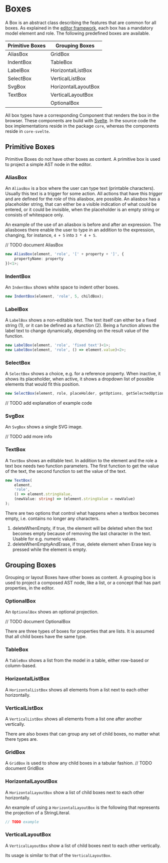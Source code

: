 # Boxes

A Box is an abstract class describing the features that are common for all boxes.
As explained in the [editor framework](/060_Under_the_Hood/010_The_Editor_Framework),
each box has a mandatory model element and role. The following predefined boxes are available.

| Primitive Boxes | Grouping Boxes      |
| --------------- | ------------------- |
| AliasBox        | GridBox             |
| IndentBox       | TableBox            |
| LabelBox        | HorizontalListBox   |
| SelectBox       | VerticalListBox     |
| SvgBox          | HorizontalLayoutBox |
| TextBox         | VerticalLayoutBox   |
|                 | OptionalBox         |

All box types have a corresponding Component that renders the box in the browser. These components are build
with <a href="https://svelte.dev" target="_blank">Svelte</a>. In the source code the box implementations reside in
the package `core`, whereas the components reside in `core-svelte`.

## Primitive Boxes

Primitive Boxes do not have other boxes as content. A primitive box is used to project a simple AST node in the editor.

### AliasBox

An `AliasBox` is a box where the user can type text (printable characters). Usually this text is a trigger
for some action. All actions that have this _trigger_ and are defined for the _role_ of this
aliasbox, are possible. An aliasbox has a placeholder string, that can either be a visible indication of
what could be entered, or it could be invisible, when the placeholder is an empty string or consists
of whitespace only.

An example of the use of an aliasbox is before and after an expression. The aliasboxes there enable the user to
type in an addition to the expression, changing, for instance, `4 + 5` into `3 * 4 + 5`.

// TODO document AliasBox

```ts
new AliasBox(element, 'role', '[' + property + ']', {
	propertyName: property
})<1>;
```

### IndentBox

An `IndentBox` shows white space to indent other boxes.

```ts
new IndentBox(element, 'role', 5, childBox);
```

### LabelBox

A `LabelBox` shows a non-editable text.
The text itself can either be a fixed string (1), or it can be defined as a function (2).
Being a function allows the label text to change dynamically,
depending on the result value of the function.

```ts
new LabelBox(element, 'role', 'fixed text')<1>;
new LabelBox(element, 'role', () => element.value)<2>;
```

### SelectBox

A `SelectBox` shows a choice, e.g. for a reference property. When inactive, it shows its placeholder,
when active, it shows a dropdown list of possible elements that would fit this position.

```ts
new SelectBox(element, role, placeHolder, getOptions, getSelectedOption, selectOption, initializer);
```

// TODO add explanation of example code

### SvgBox

An `SvgBox` shows a single SVG image.

// TODO add more info

### TextBox

A `TextBox` shows an editable text.
In addition to the element and the role a text box needs two function parameters.
The first function to get the value of the text,
the second function to set the value of the text.

```ts
new TextBox(
	element,
	'role',
	() => element.stringValue,
	(newValue: string) => (element.stringValue = newValue)
);
```

There are two options that control what happens when a textbox becomes empty, i.e. contains
no longer any characters.

1. deleteWhenEmpty, if true, the element will be deleted when the text becomes
   empty because of removing the last character in the text. Usable for e.g. numeric values.
2. deleteWhenEmptyAndErase, if true, delete element when Erase key is pressed while the element is empty.

## Grouping Boxes

Grouping or layout Boxes have other boxes as content. A grouping box is used to project a composed AST node, like
a list, or a concept that has part properties, in the editor.

### OptionalBox

An `OptionalBox` shows an optional projection.

// TODO document OptionalBox

There are three types of boxes for properties that are lists. It is assumed that all child boxes have the same type.

### TableBox

A `TableBox` shows a list from the model in a table, either row-based or column-based.

### HorizontalListBox

A `HorizontalListBox` shows all elements from a list next to each other horizontally.

### VerticalListBox

A `VerticalListBox` shows all elements from a list one after another vertically.

There are also boxes that can group any set of child boxes, no matter what there types are.

### GridBox

A `GridBox` is used to show any child boxes in a tabular fashion.
// TODO document GridBox

### HorizontalLayoutBox

A `HorizontalLayoutBox` show a list of child boxes next to each other horizontally.

An example of using a `HorizontalLayoutBox` is the following that represents the
projection of a StringLiteral.

```ts
// TODO example
```

### VerticalLayoutBox

A `VerticalLayoutBox` show a list of child boxes next to each other vertically.

Its usage is similar to that of the `VerticalLayoutBox`.
